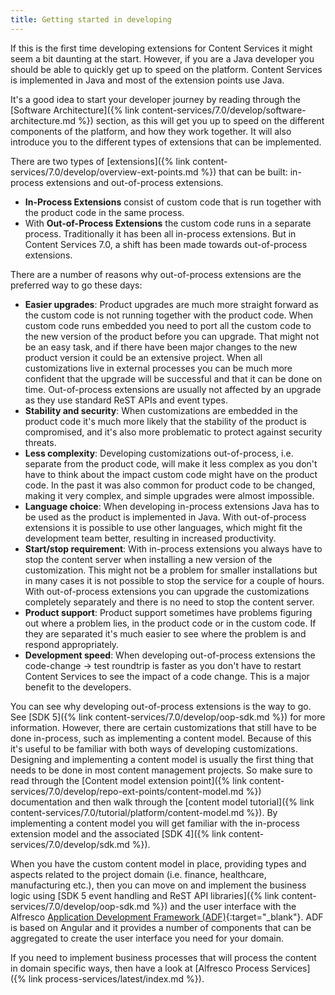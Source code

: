 ```yaml
---
title: Getting started in developing
---
```


If this is the first time developing extensions for Content Services it might seem a bit daunting at the start. However,
if you are a Java developer you should be able to quickly get up to speed on the platform. Content Services is implemented 
in Java and most of the extension points use Java.

It's a good idea to start your developer journey by reading through the 
[Software Architecture]({% link content-services/7.0/develop/software-architecture.md %}) section, as this will
get you up to speed on the different components of the platform, and how they work together. It will also introduce you to 
the different types of extensions that can be implemented.

There are two types of [extensions]({% link content-services/7.0/develop/overview-ext-points.md %}) that can be built: in-process extensions and out-of-process extensions.

* **In-Process Extensions** consist of custom code that is run together 
with the product code in the same process.
* With **Out-of-Process Extensions** the custom code runs in a separate process. 
Traditionally it has been all in-process extensions. But in Content Services 7.0, a shift has been made towards out-of-process extensions.

There are a number of reasons why out-of-process extensions are the preferred way to go these days:

* **Easier upgrades**: Product upgrades are much more straight forward as the custom code is not running together with the 
product code. When custom code runs embedded you need to port all the custom code to the new version of the product before 
you can upgrade. That might not be an easy task, and if there have been major changes to the new product version it could 
be an extensive project. When all customizations live in external processes you can be much more confident that the upgrade 
will be successful and that it can be done on time. Out-of-process extensions are usually not affected by an upgrade as 
they use standard ReST APIs and event types. 
* **Stability and security**: When customizations are embedded in the product code it's much more likely that the
stability of the product is compromised, and it's also more problematic to protect against security threats. 
* **Less complexity**: Developing customizations out-of-process, i.e. separate from the product code, will make it less complex 
as you don't have to think about the impact custom code might have on the product code. In the past it was 
also common for product code to be changed, making it very complex, and simple upgrades were almost impossible.  
* **Language choice**: When developing in-process extensions Java has to be used as the product is implemented in Java. 
With out-of-process extensions it is possible to use other languages, which might fit the development team better, resulting 
in increased productivity.  
* **Start/stop requirement**: With in-process extensions you always have to stop the content server when installing a new 
version of the customization. This might not be a problem for smaller installations but in many cases it is not possible
to stop the service for a couple of hours. With out-of-process extensions you can upgrade the customizations completely 
separately and there is no need to stop the content server.  
* **Product support**: Product support sometimes have problems figuring out where a problem lies, in the product code or 
in the custom code. If they are separated it's much easier to see where the problem is and respond appropriately.
* **Development speed**: When developing out-of-process extensions the code-change -> test roundtrip is faster as you don't 
have to restart Content Services to see the impact of a code change. This is a major benefit to the developers.  

You can see why developing out-of-process extensions is the way to go. See [SDK 5]({% link content-services/7.0/develop/oop-sdk.md %}) for more information. 
However, there are certain customizations that still have to be done in-process, such as implementing a content model. 
Because of this it's useful to be familiar with both ways of developing customizations. Designing and implementing a 
content model is usually the first thing that needs to be done in most content management projects. So make sure to read 
through the [Content model extension point]({% link content-services/7.0/develop/repo-ext-points/content-model.md %}) 
documentation and then walk through the [content model tutorial]({% link content-services/7.0/tutorial/platform/content-model.md %}). 
By implementing a content model you will get familiar with the in-process extension model and the associated 
[SDK 4]({% link content-services/7.0/develop/sdk.md %}).

When you have the custom content model in place, providing types and aspects related to the project domain (i.e. finance,
healthcare, manufacturing etc.), then you can move on and implement the business logic using [SDK 5 event handling and ReST API libraries]({% link content-services/7.0/develop/oop-sdk.md %}) 
and the user interface with the Alfresco [Application Development Framework (ADF)](https://www.alfresco.com/abn/adf/docs/){:target="_blank"}. 
ADF is based on Angular and it provides a number of components that can be aggregated to create the user interface 
you need for your domain.

If you need to implement business processes that will process the content in domain specific ways, then have a look at [Alfresco Process Services]({% link process-services/latest/index.md %}).
